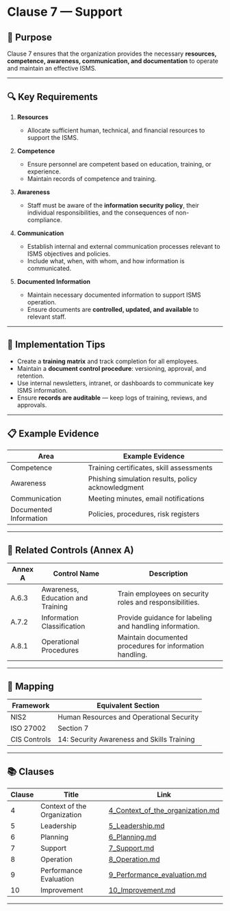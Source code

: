 # Clause 7 — Support

## 🎯 Purpose
Clause 7 ensures that the organization provides the necessary **resources, competence, awareness, communication, and documentation** to operate and maintain an effective ISMS.

---

## 🔍 Key Requirements

1. **Resources**  
   - Allocate sufficient human, technical, and financial resources to support the ISMS.

2. **Competence**  
   - Ensure personnel are competent based on education, training, or experience.  
   - Maintain records of competence and training.

3. **Awareness**  
   - Staff must be aware of the **information security policy**, their individual responsibilities, and the consequences of non-compliance.

4. **Communication**  
   - Establish internal and external communication processes relevant to ISMS objectives and policies.  
   - Include what, when, with whom, and how information is communicated.

5. **Documented Information**  
   - Maintain necessary documented information to support ISMS operation.  
   - Ensure documents are **controlled, updated, and available** to relevant staff.

---

## 🧠 Implementation Tips

- Create a **training matrix** and track completion for all employees.  
- Maintain a **document control procedure**: versioning, approval, and retention.  
- Use internal newsletters, intranet, or dashboards to communicate key ISMS information.  
- Ensure **records are auditable** — keep logs of training, reviews, and approvals.

---

## 📋 Example Evidence

| Area | Example Evidence |
|------|-----------------|
| Competence | Training certificates, skill assessments |
| Awareness | Phishing simulation results, policy acknowledgment |
| Communication | Meeting minutes, email notifications |
| Documented Information | Policies, procedures, risk registers |

---

## 🔗 Related Controls (Annex A)

| Annex A | Control Name | Description |
|----------|---------------|-------------|
| A.6.3 | Awareness, Education and Training | Train employees on security roles and responsibilities. |
| A.7.2 | Information Classification | Provide guidance for labeling and handling information. |
| A.8.1 | Operational Procedures | Maintain documented procedures for information handling. |

---

## 🧩 Mapping

| Framework | Equivalent Section |
|------------|--------------------|
| NIS2 | Human Resources and Operational Security |
| ISO 27002 | Section 7 |
| CIS Controls | 14: Security Awareness and Skills Training |

---

## 📚 Clauses

| Clause | Title | Link |
|--------|-------|------|
| 4 | Context of the Organization | [4_Context_of_the_organization.md](./04_Context_of_the_organization.md) |
| 5 | Leadership | [5_Leadership.md](./05_Leadership.md) |
| 6 | Planning | [6_Planning.md](./06_Planning.md) |
| 7 | Support | [7_Support.md](./07_Support.md) |
| 8 | Operation | [8_Operation.md](./08_Operation.md) |
| 9 | Performance Evaluation | [9_Performance_evaluation.md](./09_Performance_evaluation.md) |
| 10 | Improvement | [10_Improvement.md](./10_Improvement.md) |

---
